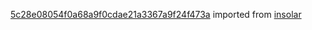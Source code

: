 [5c28e08054f0a68a9f0cdae21a3367a9f24f473a](https://github.com/insolar/insolar/commit/5c28e08054f0a68a9f0cdae21a3367a9f24f473a) imported from [insolar](https://github.com/insolar/insolar)
